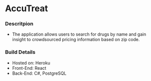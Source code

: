 # AccuTreat

### Descritpion
* The application allows users to search for drugs by name and gain insight to crowdsourced pricing information based on zip code.

### Build Details
* Hosted on: Heroku
* Front-End: React
* Back-End: C#, PostgreSQL
